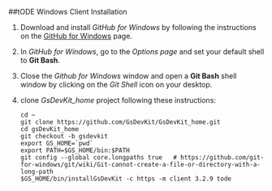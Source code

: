 ##tODE Windows Client Installation

1. Download and install *GitHub for Windows* by following the instructions on the [GitHub for Windows][1] page.

2. In *GitHub for Windows*, go to the *Options page* and set your default shell to **Git Bash**.

3. Close the *Github for Windows* window and open a **Git Bash** shell window by clicking on the *Git Shell* icon on your desktop.

4. clone *GsDevKit_home* project following these instructions:

   ```Shell
   cd ~
   git clone https://github.com/GsDevKit/GsDevKit_home.git
   cd gsDevKit_home
   git checkout -b gsdevkit
   export GS_HOME=`pwd`
   export PATH=$GS_HOME/bin:$PATH
   git config --global core.longpaths true   # https://github.com/git-for-windows/git/wiki/Git-cannot-create-a-file-or-directory-with-a-long-path
   $GS_HOME/bin/installGsDevKit -c https -m client 3.2.9 tode
   ```

[1]: https://windows.github.com/

